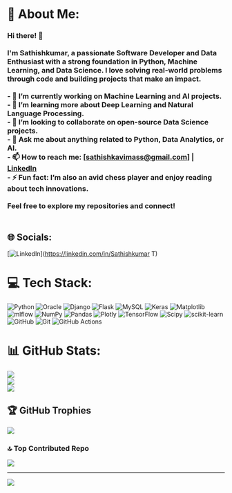 # 💫 About Me:
### Hi there! 👋<br><br>I'm Sathishkumar, a passionate **Software Developer** and **Data Enthusiast** with a strong foundation in **Python**, **Machine Learning**, and **Data Science**. I love solving real-world problems through code and building projects that make an impact.<br><br>- 🔭 I’m currently working on **Machine Learning and AI** projects.<br>- 🌱 I’m learning more about **Deep Learning** and **Natural Language Processing**.<br>- 👯 I’m looking to collaborate on open-source **Data Science** projects.<br>- 💬 Ask me about anything related to **Python**, **Data Analytics**, or **AI**.<br>- 📫 How to reach me: [sathishkavimass@gmail.com] | [LinkedIn](www.linkedin.com/in/sathishkumar-t-67a222249)<br>- ⚡ Fun fact: I’m also an avid chess player and enjoy reading about tech innovations.<br><br>Feel free to explore my repositories and connect!<br><br>


## 🌐 Socials:
[![LinkedIn](https://img.shields.io/badge/LinkedIn-%230077B5.svg?logo=linkedin&logoColor=white)](https://linkedin.com/in/Sathishkumar T) 

# 💻 Tech Stack:
![Python](https://img.shields.io/badge/python-3670A0?style=for-the-badge&logo=python&logoColor=ffdd54) ![Oracle](https://img.shields.io/badge/Oracle-F80000?style=for-the-badge&logo=oracle&logoColor=white) ![Django](https://img.shields.io/badge/django-%23092E20.svg?style=for-the-badge&logo=django&logoColor=white) ![Flask](https://img.shields.io/badge/flask-%23000.svg?style=for-the-badge&logo=flask&logoColor=white) ![MySQL](https://img.shields.io/badge/mysql-4479A1.svg?style=for-the-badge&logo=mysql&logoColor=white) ![Keras](https://img.shields.io/badge/Keras-%23D00000.svg?style=for-the-badge&logo=Keras&logoColor=white) ![Matplotlib](https://img.shields.io/badge/Matplotlib-%23ffffff.svg?style=for-the-badge&logo=Matplotlib&logoColor=black) ![mlflow](https://img.shields.io/badge/mlflow-%23d9ead3.svg?style=for-the-badge&logo=numpy&logoColor=blue) ![NumPy](https://img.shields.io/badge/numpy-%23013243.svg?style=for-the-badge&logo=numpy&logoColor=white) ![Pandas](https://img.shields.io/badge/pandas-%23150458.svg?style=for-the-badge&logo=pandas&logoColor=white) ![Plotly](https://img.shields.io/badge/Plotly-%233F4F75.svg?style=for-the-badge&logo=plotly&logoColor=white) ![TensorFlow](https://img.shields.io/badge/TensorFlow-%23FF6F00.svg?style=for-the-badge&logo=TensorFlow&logoColor=white) ![Scipy](https://img.shields.io/badge/SciPy-%230C55A5.svg?style=for-the-badge&logo=scipy&logoColor=%white) ![scikit-learn](https://img.shields.io/badge/scikit--learn-%23F7931E.svg?style=for-the-badge&logo=scikit-learn&logoColor=white) ![GitHub](https://img.shields.io/badge/github-%23121011.svg?style=for-the-badge&logo=github&logoColor=white) ![Git](https://img.shields.io/badge/git-%23F05033.svg?style=for-the-badge&logo=git&logoColor=white) ![GitHub Actions](https://img.shields.io/badge/github%20actions-%232671E5.svg?style=for-the-badge&logo=githubactions&logoColor=white)
# 📊 GitHub Stats:
![](https://github-readme-stats.vercel.app/api?username=kavimiya&theme=dark&hide_border=false&include_all_commits=false&count_private=false)<br/>
![](https://github-readme-streak-stats.herokuapp.com/?user=kavimiya&theme=dark&hide_border=false)<br/>
![](https://github-readme-stats.vercel.app/api/top-langs/?username=kavimiya&theme=dark&hide_border=false&include_all_commits=false&count_private=false&layout=compact)

## 🏆 GitHub Trophies
![](https://github-profile-trophy.vercel.app/?username=kavimiya&theme=radical&no-frame=false&no-bg=true&margin-w=4)

### 🔝 Top Contributed Repo
![](https://github-contributor-stats.vercel.app/api?username=kavimiya&limit=5&theme=dark&combine_all_yearly_contributions=true)

---
[![](https://visitcount.itsvg.in/api?id=kavimiya&icon=0&color=0)](https://visitcount.itsvg.in)

<!-- Proudly created with GPRM ( https://gprm.itsvg.in ) -->
